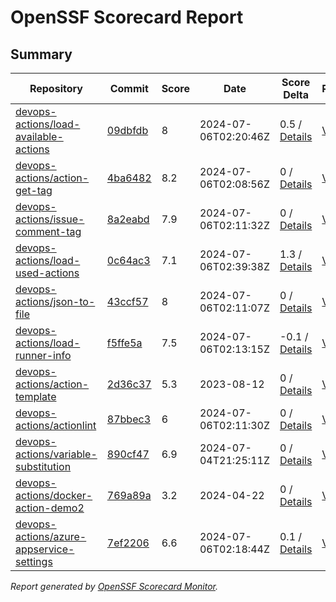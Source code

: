 # OpenSSF Scorecard Report

## Summary

| Repository | Commit | Score | Date | Score Delta | Report | StepSecurity |
| -- | -- | -- | -- | -- | -- | -- |
| [devops-actions/load-available-actions](https://github.com/devops-actions/load-available-actions) | [09dbfdb](https://github.com/devops-actions/load-available-actions/commit/09dbfdbcfa2816deb5e7c8d8c407fac95a0b5b51) | 8 | 2024-07-06T02:20:46Z | 0.5 / [Details](https://ossf.github.io/scorecard-visualizer/#/projects/github.com/devops-actions/load-available-actions/compare/22d87c80463d477fd7812fcaf5cf416aa415538b/09dbfdbcfa2816deb5e7c8d8c407fac95a0b5b51) | [View](https://ossf.github.io/scorecard-visualizer/#/projects/github.com/devops-actions/load-available-actions/commit/09dbfdbcfa2816deb5e7c8d8c407fac95a0b5b51) | [Fix it](https://app.stepsecurity.io/securerepo?repo=devops-actions/load-available-actions) |
| [devops-actions/action-get-tag](https://github.com/devops-actions/action-get-tag) | [4ba6482](https://github.com/devops-actions/action-get-tag/commit/4ba6482541f458af17ad753b19f404de9a6f4b8d) | 8.2 | 2024-07-06T02:08:56Z | 0 / [Details](https://ossf.github.io/scorecard-visualizer/#/projects/github.com/devops-actions/action-get-tag/compare/efa08b1e39f044b248c4d328452d5b0f05c1f794/4ba6482541f458af17ad753b19f404de9a6f4b8d) | [View](https://ossf.github.io/scorecard-visualizer/#/projects/github.com/devops-actions/action-get-tag/commit/4ba6482541f458af17ad753b19f404de9a6f4b8d) | [Fix it](https://app.stepsecurity.io/securerepo?repo=devops-actions/action-get-tag) |
| [devops-actions/issue-comment-tag](https://github.com/devops-actions/issue-comment-tag) | [8a2eabd](https://github.com/devops-actions/issue-comment-tag/commit/8a2eabd32495306bce155c9b192189006ed7af6d) | 7.9 | 2024-07-06T02:11:32Z | 0 / [Details](https://ossf.github.io/scorecard-visualizer/#/projects/github.com/devops-actions/issue-comment-tag/compare/70b4a9de3cb91a370f2b5a88c4055a10d28c1934/8a2eabd32495306bce155c9b192189006ed7af6d) | [View](https://ossf.github.io/scorecard-visualizer/#/projects/github.com/devops-actions/issue-comment-tag/commit/8a2eabd32495306bce155c9b192189006ed7af6d) | [Fix it](https://app.stepsecurity.io/securerepo?repo=devops-actions/issue-comment-tag) |
| [devops-actions/load-used-actions](https://github.com/devops-actions/load-used-actions) | [0c64ac3](https://github.com/devops-actions/load-used-actions/commit/0c64ac34d86be04edb1e98ec0bb89e6e43dd7201) | 7.1 | 2024-07-06T02:39:38Z | 1.3 / [Details](https://ossf.github.io/scorecard-visualizer/#/projects/github.com/devops-actions/load-used-actions/compare/35daab0974e67ae4cf7e43eaf5ec9495846f14aa/0c64ac34d86be04edb1e98ec0bb89e6e43dd7201) | [View](https://ossf.github.io/scorecard-visualizer/#/projects/github.com/devops-actions/load-used-actions/commit/0c64ac34d86be04edb1e98ec0bb89e6e43dd7201) | [Fix it](https://app.stepsecurity.io/securerepo?repo=devops-actions/load-used-actions) |
| [devops-actions/json-to-file](https://github.com/devops-actions/json-to-file) | [43ccf57](https://github.com/devops-actions/json-to-file/commit/43ccf571705336613992a8f9df23b07fd5e3efc9) | 8 | 2024-07-06T02:11:07Z | 0 / [Details](https://ossf.github.io/scorecard-visualizer/#/projects/github.com/devops-actions/json-to-file/compare/6467f4b46a4cdd2f389b83ead5036a1ccac4f2d4/43ccf571705336613992a8f9df23b07fd5e3efc9) | [View](https://ossf.github.io/scorecard-visualizer/#/projects/github.com/devops-actions/json-to-file/commit/43ccf571705336613992a8f9df23b07fd5e3efc9) | [Fix it](https://app.stepsecurity.io/securerepo?repo=devops-actions/json-to-file) |
| [devops-actions/load-runner-info](https://github.com/devops-actions/load-runner-info) | [f5ffe5a](https://github.com/devops-actions/load-runner-info/commit/f5ffe5a287fa12bf1355423e7717334192ce5b9a) | 7.5 | 2024-07-06T02:13:15Z | -0.1 / [Details](https://ossf.github.io/scorecard-visualizer/#/projects/github.com/devops-actions/load-runner-info/compare/a3e0f7583a1ac924320e413fccece4b7eeb8a595/f5ffe5a287fa12bf1355423e7717334192ce5b9a) | [View](https://ossf.github.io/scorecard-visualizer/#/projects/github.com/devops-actions/load-runner-info/commit/f5ffe5a287fa12bf1355423e7717334192ce5b9a) | [Fix it](https://app.stepsecurity.io/securerepo?repo=devops-actions/load-runner-info) |
| [devops-actions/action-template](https://github.com/devops-actions/action-template) | [2d36c37](https://github.com/devops-actions/action-template/commit/2d36c375d37dfe4b9bd08bacb5bae3728b201d2f) | 5.3 | 2023-08-12 | 0 / [Details](https://ossf.github.io/scorecard-visualizer/#/projects/github.com/devops-actions/action-template/compare/2d36c375d37dfe4b9bd08bacb5bae3728b201d2f/2d36c375d37dfe4b9bd08bacb5bae3728b201d2f) | [View](https://ossf.github.io/scorecard-visualizer/#/projects/github.com/devops-actions/action-template/commit/2d36c375d37dfe4b9bd08bacb5bae3728b201d2f) | [Fix it](https://app.stepsecurity.io/securerepo?repo=devops-actions/action-template) |
| [devops-actions/actionlint](https://github.com/devops-actions/actionlint) | [87bbec3](https://github.com/devops-actions/actionlint/commit/87bbec3a87010b8f27fedf2784f2f88eb0dab84d) | 6 | 2024-07-06T02:11:30Z | 0 / [Details](https://ossf.github.io/scorecard-visualizer/#/projects/github.com/devops-actions/actionlint/compare/87bbec3a87010b8f27fedf2784f2f88eb0dab84d/87bbec3a87010b8f27fedf2784f2f88eb0dab84d) | [View](https://ossf.github.io/scorecard-visualizer/#/projects/github.com/devops-actions/actionlint/commit/87bbec3a87010b8f27fedf2784f2f88eb0dab84d) | [Fix it](https://app.stepsecurity.io/securerepo?repo=devops-actions/actionlint) |
| [devops-actions/variable-substitution](https://github.com/devops-actions/variable-substitution) | [890cf47](https://github.com/devops-actions/variable-substitution/commit/890cf476b24a1e81fb096a85f98ce3a8e728f3f9) | 6.9 | 2024-07-04T21:25:11Z | 0 / [Details](https://ossf.github.io/scorecard-visualizer/#/projects/github.com/devops-actions/variable-substitution/compare/c1815ad50b637eb0ccfa9576ddbe9d91ae8255bb/890cf476b24a1e81fb096a85f98ce3a8e728f3f9) | [View](https://ossf.github.io/scorecard-visualizer/#/projects/github.com/devops-actions/variable-substitution/commit/890cf476b24a1e81fb096a85f98ce3a8e728f3f9) | [Fix it](https://app.stepsecurity.io/securerepo?repo=devops-actions/variable-substitution) |
| [devops-actions/docker-action-demo2](https://github.com/devops-actions/docker-action-demo2) | [769a89a](https://github.com/devops-actions/docker-action-demo2/commit/769a89a797cab9d4e9970ab2577d577f35f57656) | 3.2 | 2024-04-22 | 0 / [Details](https://ossf.github.io/scorecard-visualizer/#/projects/github.com/devops-actions/docker-action-demo2/compare/769a89a797cab9d4e9970ab2577d577f35f57656/769a89a797cab9d4e9970ab2577d577f35f57656) | [View](https://ossf.github.io/scorecard-visualizer/#/projects/github.com/devops-actions/docker-action-demo2/commit/769a89a797cab9d4e9970ab2577d577f35f57656) | [Fix it](https://app.stepsecurity.io/securerepo?repo=devops-actions/docker-action-demo2) |
| [devops-actions/azure-appservice-settings](https://github.com/devops-actions/azure-appservice-settings) | [7ef2206](https://github.com/devops-actions/azure-appservice-settings/commit/7ef2206260aea3db7efd6180f3d140533a9e786b) | 6.6 | 2024-07-06T02:18:44Z | 0.1 / [Details](https://ossf.github.io/scorecard-visualizer/#/projects/github.com/devops-actions/azure-appservice-settings/compare/f6e37be5deaa9792d276fd995cb3ab5664ffc222/7ef2206260aea3db7efd6180f3d140533a9e786b) | [View](https://ossf.github.io/scorecard-visualizer/#/projects/github.com/devops-actions/azure-appservice-settings/commit/7ef2206260aea3db7efd6180f3d140533a9e786b) | [Fix it](https://app.stepsecurity.io/securerepo?repo=devops-actions/azure-appservice-settings) |

_Report generated by [OpenSSF Scorecard Monitor](https://github.com/ossf/scorecard-monitor)._
